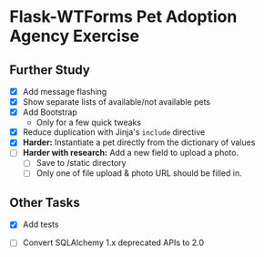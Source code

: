 Flask-WTForms Pet Adoption Agency Exercise
==========================================

Further Study
-------------

- [x] Add message flashing
- [x] Show separate lists of available/not available pets
- [x] Add Bootstrap
  - Only for a few quick tweaks
- [x] Reduce duplication with Jinja's `include` directive
- [x] __Harder:__ Instantiate a pet directly from the dictionary of values
- [ ] __Harder with research:__ Add a new field to upload a photo.
  - [ ] Save to /static directory
  - [ ] Only one of file upload & photo URL should be filled in.

Other Tasks
-----------

- [x] Add tests
- [ ] Convert SQLAlchemy 1.x deprecated APIs to 2.0

